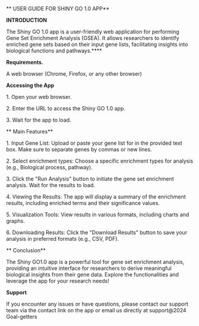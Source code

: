 ** USER GUIDE FOR SHINY GO 1.0 APP**

**INTRODUCTION**

The Shiny GO 1.0 app is a user-friendly web application for performing Gene Set Enrichment Analysis (GSEA). It allows researchers to identify enriched gene sets based on their input gene lists, facilitating insights into biological functions and pathways.****

**Requirements.**

A web browser (Chrome, Firefox, or any other browser)

**Accessing the App**

1\. Open your web browser.

2\. Enter the URL to access the Shiny GO 1.0 app.

3\. Wait for the app to load.

** Main Features**

1\. Input Gene List: Upload or paste your gene list for in the provided text box. Make sure to separate genes by commas or new lines.

2\. Select enrichment types: Choose a specific enrichment types for analysis (e.g., Biological process, pathway).

3\. Click the "Run Analysis" button to initiate the gene set enrichment analysis. Wait for the results to load.

4\. Viewing the Results: The app will display a summary of the enrichment results, including enriched terms and their significance values.

5\. Visualization Tools: View results in various formats, including charts and graphs.

6\. Downloading Results: Click the "Download Results" button to save your analysis in preferred formats (e.g., CSV, PDF).

** Conclusion**

The Shiny GO1.0 app is a powerful tool for gene set enrichment analysis, providing an intuitive interface for researchers to derive meaningful biological insights from their gene data. Explore the functionalities and leverage the app for your research needs!

**Support**

If you encounter any issues or have questions, please contact our support team via the contact link on the app or email us directly at support\@2024 Goal-getters
